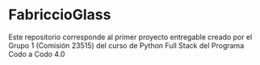 # FabriccioGlass

Este repositorio corresponde al primer proyecto entregable creado por el Grupo 1 (Comisión 23515) del curso de Python Full Stack del Programa Codo a Codo 4.0
